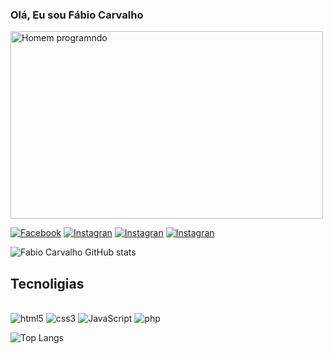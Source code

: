 ### Olá, Eu sou Fábio Carvalho  
   <div style="display: inline-block; align:center;">
    <img src="https://camo.githubusercontent.com/cae12fddd9d6982901d82580bdf321d81fb299141098ca1c2d4891870827bf17/68747470733a2f2f6d69726f2e6d656469756d2e636f6d2f6d61782f313336302f302a37513379765349765f7430696f4a2d5a2e676966" alt="Homem programndo" height="300px" width="500">
</div>

[![Facebook](https://img.shields.io/badge/Facebook-1877F2?style=for-the-badge&logo=facebook&logoColor=white)](https://web.facebook.com/fabio.carvalho8)
[![Instagran](https://img.shields.io/badge/Instagram-E4405F?style=for-the-badge&logo=instagram&logoColor=white)](https://www.instagram.com/fabiodacb/)
[![Instagran](https://img.shields.io/badge/LinkedIn-0077B5?style=for-the-badge&logo=linkedin&logoColor=white)](https://www.linkedin.com/in/fabio-jonatas-oliveira-de-carvalho-916256221/)
[![Instagran](https://img.shields.io/badge/WhatsApp-25D366?style=for-the-badge&logo=whatsapp&logoColor=white)](https://wa.me/5514997320690)

![Fabio Carvalho GitHub stats](https://github-readme-stats.vercel.app/api?username=FabioCarvalho12&show_icons=true&theme=radical)

## Tecnoligias

<div style="display: inline_block"> <br>
<img align"center" alt="html5" src="https://img.shields.io/badge/HTML5-E34F26?style=for-the-badge&logo=html5&logoColor=white">
<img align"center" alt="css3" src="https://img.shields.io/badge/CSS3-1572B6?style=for-the-badge&logo=css3&logoColor=white">
<img align"center" alt="JavaScript" src="https://img.shields.io/badge/JavaScript-F7DF1E?style=for-the-badge&logo=javascript&logoColor=black">
<img align"center" alt="php" src="https://img.shields.io/badge/PHP-777BB4?style=for-the-badge&logo=php&logoColor=white">


![Top Langs](https://github-readme-stats.vercel.app/api/top-langs/?username=FabioCarvalho12&layout=compact)

</div><br>


